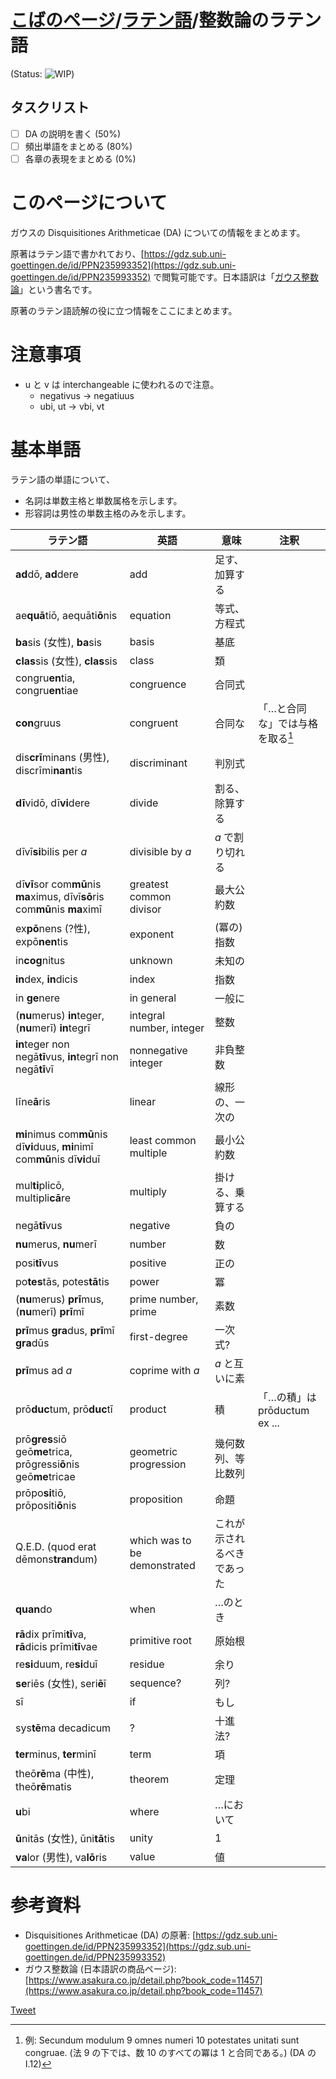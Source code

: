 # [こばのページ](../index.html)/[ラテン語](index.html)/整数論のラテン語

(Status: ![WIP](https://progress-bar.dev/43/?title=WIP))

## タスクリスト
- [ ] DA の説明を書く (50%)
- [ ] 頻出単語をまとめる (80%)
- [ ] 各章の表現をまとめる (0%)

# このページについて
ガウスの Disquisitiones Arithmeticae (DA) についての情報をまとめます。

原著はラテン語で書かれており、[https://gdz.sub.uni-goettingen.de/id/PPN235993352](https://gdz.sub.uni-goettingen.de/id/PPN235993352) で閲覧可能です。日本語訳は「[ガウス整数論](https://www.asakura.co.jp/detail.php?book_code=11457)」という書名です。

原著のラテン語読解の役に立つ情報をここにまとめます。

# 注意事項
- u と v は interchangeable に使われるので注意。
  - negativus -> negatiuus
  - ubi, ut -> vbi, vt

# 基本単語
ラテン語の単語について、
- 名詞は単数主格と単数属格を示します。
- 形容詞は男性の単数主格のみを示します。

|ラテン語|英語|意味|注釈|
|--|--|--|--|
|**ad**dō, **ad**dere|add|足す、加算する|
|ae**quā**tiō, aequāti**ō**nis|equation|等式、方程式|
|**ba**sis (女性), **ba**sis|basis|基底|
|**clas**sis (女性), **clas**sis|class|類|
|congru**en**tia, congru**en**tiae|congruence|合同式|
|**con**gruus|congruent|合同な|「…と合同な」では与格を取る[^congruus]|
|dis**crī**minans (男性), discrīmi**nan**tis|discriminant|判別式|
|**dī**vidō, dī**vi**dere|divide|割る、除算する|
|dīvī**si**bilis per *a*|divisible by *a*|*a* で割り切れる|
|dī**vī**sor com**mū**nis **ma**ximus, dīvī**sō**ris com**mū**nis **ma**ximī|greatest common divisor|最大公約数|
|ex**pō**nens (?性), expō**nen**tis|exponent|(冪の) 指数|
|in**cog**nitus|unknown|未知の|
|**in**dex, **in**dicis|index|指数|
|in **ge**nere|in general|一般に|
|(**nu**merus) **in**teger, (**nu**merī) **in**tegrī|integral number, integer|整数|
|**in**teger non negā**tī**vus, **in**tegrī non negā**tī**vī|nonnegative integer|非負整数|
|līne**ā**ris|linear|線形の、一次の|
|**mi**nimus com**mū**nis dī**vi**duus, **mi**nimī com**mū**nis dī**vi**duī|least common multiple|最小公約数|
|mul**ti**plicō, multipli**cā**re|multiply|掛ける、乗算する|
|negā**tī**vus|negative|負の|
|**nu**merus, **nu**merī|number|数|
|posi**tī**vus|positive|正の|
|po**tes**tās, potes**tā**tis|power|冪|
|(**nu**merus) **prī**mus, (**nu**merī) **prī**mī|prime number, prime|素数|
|**prī**mus **gra**dus, **prī**mī **gra**dūs|first-degree|一次式?|
|**prī**mus ad *a*|coprime with *a*|*a* と互いに素|
|prō**duc**tum, prō**duc**tī|product|積|「…の積」は prōductum ex ...|
|prō**gres**siō geō**me**trica, prōgressi**ō**nis geō**me**tricae|geometric progression|幾何数列、等比数列|
|prōpo**si**tiō, prōpositi**ō**nis|proposition|命題|
|Q.E.D. (quod erat dēmons**tran**dum)|which was to be demonstrated|これが示されるべきであった|
|**quan**do|when|…のとき|
|**rā**dix prīmi**tī**va, **rā**dicis prīmi**tī**vae|primitive root|原始根|
|re**si**duum, re**si**duī|residue|余り|
|**se**riēs (女性), seri**ē**ī|sequence?|列?|
|sī|if|もし|
|sys**tē**ma decadicum|?|十進法?|
|**ter**minus, **ter**minī|term|項|
|theō**rē**ma (中性), theō**rē**matis|theorem|定理|
|**u**bi|where|…において|
|**ū**nitās (女性), ūni**tā**tis|unity|1|
|**va**lor (男性), va**lō**ris|value|値|

[^congruus]: 例: Secundum modulum 9 omnes numeri 10 potestates unitati sunt congruae. (法 9 の下では、数 10 のすべての冪は 1 と合同である。) (DA の I.12)

# 参考資料
- Disquisitiones Arithmeticae (DA) の原著: [https://gdz.sub.uni-goettingen.de/id/PPN235993352](https://gdz.sub.uni-goettingen.de/id/PPN235993352)
- ガウス整数論 (日本語訳の商品ページ): [https://www.asakura.co.jp/detail.php?book_code=11457](https://www.asakura.co.jp/detail.php?book_code=11457)

<a href="https://twitter.com/share" class="twitter-share-button" data-via="kobae964" data-dnt="true">Tweet</a>
<script type="text/javascript">
!function(d,s,id){
  var js,fjs=d.getElementsByTagName(s)[0],
  p=/^http:/.test(d.location)?'http':'https';
  if(!d.getElementById(id)){
    js=d.createElement(s);js.id=id;
    js.src=p+'://platform.twitter.com/widgets.js';
    fjs.parentNode.insertBefore(js,fjs);
}}(document, 'script', 'twitter-wjs');
</script>
